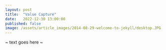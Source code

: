 ```yaml
---
layout: post
title:  "Value Capture"
date:   2022-12-30 13:00:00
published: false
image: /assets/article_images/2014-08-29-welcome-to-jekyll/desktop.JPG
---
```


~ text goes here ~
